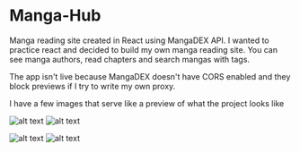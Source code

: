 # Manga-Hub

Manga reading site created in React using MangaDEX API. I wanted to practice react and decided to build my own manga reading site. You can see manga authors, read chapters and search mangas with tags. 

The app isn't live because MangaDEX doesn't have CORS enabled and they block previews if I try to write my own proxy.

I have a few images that serve like a preview of what the project looks like

![alt text](https://cdn.discordapp.com/attachments/381173147728216084/994360832014155916/unknown.png) ![alt text](https://cdn.discordapp.com/attachments/381173147728216084/994360833482182686/unknown.png)
 
![alt text](https://cdn.discordapp.com/attachments/381173147728216084/994360832660095028/unknown.png)
![alt text](https://cdn.discordapp.com/attachments/381173147728216084/994360832983040020/unknown.png)
